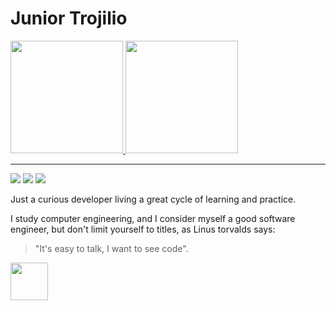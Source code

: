 # Junior Trojilio

<div>
  <a href="https://github.com/juniortrojilio">
  <img height="180em" src="https://github-readme-stats.vercel.app/api?username=juniortrojilio&show_icons=true&theme=tokyonight&include_all_commits=true&count_private=true"/>
  <img height="180em" src="https://github-readme-stats.vercel.app/api/top-langs/?username=juniortrojilio&layout=compact&langs_count=7&theme=tokyonight"/>
</div>
  
 ---
  
<a href="https://instagram.com/juniortrojilio" target="_blank"><img src="https://img.shields.io/badge/-Instagram-%23E4405F?style=for-the-badge&logo=instagram&logoColor=white" target="_blank"></a>
<a href = "mailto:osmar.trojilio@gmail.com"><img src="https://img.shields.io/badge/-Gmail-%23333?style=for-the-badge&logo=gmail&logoColor=white" target="_blank"></a>
<a href="https://www.linkedin.com/in/juniortrojilio" target="_blank"><img src="https://img.shields.io/badge/-LinkedIn-%230077B5?style=for-the-badge&logo=linkedin&logoColor=white" target="_blank"></a> 

Just a curious developer living a great cycle of learning and practice.

I study computer engineering, and I consider myself a good software engineer, but don't limit yourself to titles, as Linus torvalds says:
  
> "It's easy to talk, I want to see code".

<img src="https://user-images.githubusercontent.com/39541807/103921547-67939e00-50f1-11eb-9e0d-bc96c9a4f3cf.gif" width="60">
